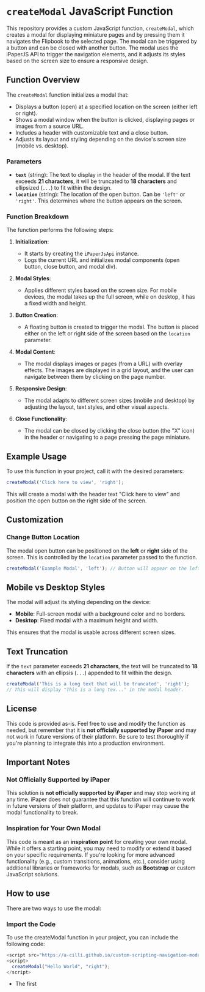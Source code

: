 # `createModal` JavaScript Function

This repository provides a custom JavaScript function, `createModal`, which creates a modal for displaying miniature pages and by pressing them it navigates the Flipbook to the selected page. The modal can be triggered by a button and can be closed with another button. The modal uses the iPaperJS API to trigger the navigation elements, and it adjusts its styles based on the screen size to ensure a responsive design.

## Function Overview

The `createModal` function initializes a modal that:
- Displays a button (open) at a specified location on the screen (either left or right).
- Shows a modal window when the button is clicked, displaying pages or images from a source URL.
- Includes a header with customizable text and a close button.
- Adjusts its layout and styling depending on the device's screen size (mobile vs. desktop).

### Parameters
- **`text`** (string): The text to display in the header of the modal. If the text exceeds **21 characters**, it will be truncated to **18 characters** and ellipsized (`...`) to fit within the design.
- **`location`** (string): The location of the open button. Can be `'left'` or `'right'`. This determines where the button appears on the screen.

### Function Breakdown

The function performs the following steps:

1. **Initialization**:
   - It starts by creating the `iPaperJsApi` instance.
   - Logs the current URL and initializes modal components (open button, close button, and modal div).
   
2. **Modal Styles**:
   - Applies different styles based on the screen size. For mobile devices, the modal takes up the full screen, while on desktop, it has a fixed width and height.
   
3. **Button Creation**:
   - A floating button is created to trigger the modal. The button is placed either on the left or right side of the screen based on the `location` parameter.
   
4. **Modal Content**:
   - The modal displays images or pages (from a URL) with overlay effects. The images are displayed in a grid layout, and the user can navigate between them by clicking on the page number.
   
5. **Responsive Design**:
   - The modal adapts to different screen sizes (mobile and desktop) by adjusting the layout, text styles, and other visual aspects.
   
6. **Close Functionality**:
   - The modal can be closed by clicking the close button (the "X" icon) in the header or navigating to a page pressing the page miniature.

## Example Usage

To use this function in your project, call it with the desired parameters:

```javascript
createModal('Click here to view', 'right');
```

This will create a modal with the header text "Click here to view" and position the open button on the right side of the screen.

## Customization

### Change Button Location
The modal open button can be positioned on the **left** or **right** side of the screen. This is controlled by the `location` parameter passed to the function.

```javascript
createModal('Example Modal', 'left'); // Button will appear on the left side
```

## Mobile vs Desktop Styles
The modal will adjust its styling depending on the device:

- **Mobile**: Full-screen modal with a background color and no borders.
- **Desktop**: Fixed modal with a maximum height and width.

This ensures that the modal is usable across different screen sizes.

## Text Truncation
If the `text` parameter exceeds **21 characters**, the text will be truncated to **18 characters** with an ellipsis (`...`) appended to fit within the design.

```javascript
createModal('This is a long text that will be truncated', 'right');
// This will display "This is a long tex..." in the modal header.
```

## License
This code is provided as-is. Feel free to use and modify the function as needed, but remember that it is **not officially supported by iPaper** and may not work in future versions of their platform. Be sure to test thoroughly if you're planning to integrate this into a production environment.

## Important Notes

### Not Officially Supported by iPaper
This solution is **not officially supported by iPaper** and may stop working at any time. iPaper does not guarantee that this function will continue to work in future versions of their platform, and updates to iPaper may cause the modal functionality to break.

### Inspiration for Your Own Modal
This code is meant as an **inspiration point** for creating your own modal. While it offers a starting point, you may need to modify or extend it based on your specific requirements. If you're looking for more advanced functionality (e.g., custom transitions, animations, etc.), consider using additional libraries or frameworks for modals, such as **Bootstrap** or custom JavaScript solutions.

## How to use

There are two ways to use the modal:

### Import the Code

To use the createModal function in your project, you can include the following code:
```JavaScript
<script src="https://a-cilli.github.io/custom-scripting-navigation-modal/modal.js"></script>
<script>
  createModal("Hello World", "right");
</script>
```
* The first <script> tag imports the JavaScript file from the specified URL. This file contains the definition of the createModal function.
* The second <script> tag calls the createModal function. In this example, it creates a modal with the text "Hello World" positioned on the right side.


### Use the code

The following snippet includes the complete code to create the modal in the Flipbook. Keep in mind that this code must be wrapped in a <script> tag, and the function needs to be called with the appropriate parameters afterwards.


<details>
<summary>Click to see the code</summary>

```JavaScript
function createModal(text, location) {
  const sanitizedLocation = location.toLowerCase(); // Ensure lowercase for comparison
  
  // Initialize iPaperJsApi and show information when ready
  (function () {
    const instance = iPaperJsApi(3); // Your existing code to initialize iPaperJsApi
    console.log(instance);

    // Log the current URL
    const currentUrl = window.location.href.split('?')[0];
    console.log("Current URL:", currentUrl);

    // Create variables for modal elements
    let imageDiv, openButton, closeButton;

    // Function to apply styles based on screen size and orientation
    function applyModalStyles(imageDiv) {
      const isMobile = window.matchMedia("(max-width: 992px)").matches;

      // Base styles for modal
      imageDiv.style.position = 'fixed';
      imageDiv.style.zIndex = '1000';
      imageDiv.style.top = '0';
      imageDiv.style.left = '0';
      imageDiv.style.flexDirection = 'column';  // Ensures flex column direction

      if (isMobile) {
        // Mobile: height 100% and max height 100%
        imageDiv.style.backgroundColor = '#fcfcfc';
        imageDiv.style.borderRadius = '0';
        imageDiv.style.border = 'none';
        imageDiv.style.width = '100%';
        imageDiv.style.height = '100%';
        imageDiv.style.maxHeight = '100%';
        imageDiv.style.transform = 'none';
      } else {
        // Desktop: height auto and max height calc(100% - 90px)
        imageDiv.style.backgroundColor = '#fcfcfc';
        imageDiv.style.borderRadius = '4px';
        imageDiv.style.border = '1px solid #c7c4c4';
        imageDiv.style.width = '350px';
        imageDiv.style.height = 'auto';
        imageDiv.style.maxHeight = 'calc(100% - 90px)';
        
        // Set position based on location
        if (sanitizedLocation === 'left') {
          imageDiv.style.transform = 'translate(20px, calc(100vh - 100% - 20px))';
        } else {
          imageDiv.style.transform = 'translate(calc(100vw - 370px), calc(100vh - 100% - 20px))';
        }
      }
    }

    function applyHeaderStyles() {
      const isMobile = window.matchMedia("(max-width: 992px)").matches;
      const headerContainer = document.querySelector(".headerContainer");
      const header = document.querySelector(".header");
      const closeIcon = document.querySelector(".closeIcon");

      if (headerContainer !== null && header !== null && closeIcon !== null) {
        if (isMobile) {
          headerContainer.style.backgroundColor = '#555';
          header.style.marginLeft = '20px';
          header.style.color = 'white';
          header.style.textAlign = 'center';
          closeIcon.style.filter = 'brightness(0) saturate(100%) invert(91%) sepia(91%) saturate(29%) hue-rotate(250deg) brightness(107%) contrast(100%)';
        } else {
          headerContainer.style.backgroundColor = 'transparent';
          header.style.marginLeft = '0px';
          header.style.color = '#4a4a4a';
          header.style.textAlign = 'left';
          closeIcon.style.filter = 'brightness(0) saturate(100%) invert(26%) sepia(0%) saturate(3068%) hue-rotate(136deg) brightness(92%) contrast(82%)';
        }
      }
    }

    instance.paging.getState((result) => {
      const totalPages = result.totalPages;
      const startsWithSpread = result.spreads[0].length === 2;

      // Truncate the text based on its length
      let displayText = text;
      if (!text) {
        displayText = ''; // If text is empty, show empty string
      } else if (text.length > 21) {
        displayText = text.substring(0, 18) + '...'; // Truncate and add ellipsis if longer than 21
      }
      
      // Create open button
      openButton = document.createElement('button');
      openButton.style.position = 'fixed';
      openButton.style[ sanitizedLocation === 'left' ? 'left' : 'right' ] = '8px';
      openButton.style.bottom = '100px';
      openButton.style.zIndex = '1000';
      openButton.style.width = '44px';
      openButton.style.height = '44px';
      openButton.style.borderRadius = '50%';
      openButton.style.backgroundColor = '#303940';
      openButton.style.border = 'none';
      openButton.style.display = 'flex';
      openButton.style.alignItems = 'center';
      openButton.style.justifyContent = 'center';
      openButton.style.cursor = 'pointer';

      const openIcon = document.createElement('img');
      openIcon.src = 'https://viewer.ipaper.io/ViewFile1937930.svg';
      openIcon.alt = 'Open';
      openIcon.style.width = '24px';
      openIcon.style.height = '24px';
      openIcon.style.filter = 'brightness(0) saturate(100%) invert(100%)';
      openButton.appendChild(openIcon);
      document.body.appendChild(openButton);

      imageDiv = document.createElement('div');
      imageDiv.style.position = 'fixed';
      imageDiv.style.display = 'none';
      imageDiv.style.zIndex = '1000';
      applyModalStyles(imageDiv);
      document.body.appendChild(imageDiv);

      const headerContainer = document.createElement('div');
      headerContainer.classList.add("headerContainer");
      headerContainer.style.display = 'flex';
      headerContainer.style.justifyContent = 'space-between';
      headerContainer.style.alignItems = 'center';
      headerContainer.style.padding = '10px';
      headerContainer.style.borderBottom = '1px solid #c7c4c4';
      imageDiv.appendChild(headerContainer);

      const header = document.createElement('h2');
      header.textContent = displayText; // Use the truncated text
      header.classList.add("header");
      header.style.margin = '0';
      header.style.fontFamily = 'Verdana, Arial, Sans-Serif';
      header.style.fontWeight = '300';
      header.style.fontSize = '16px';
      header.style.color = 'black';
      header.style.width = 'calc(100% - 40px)';
      headerContainer.appendChild(header);

      closeButton = document.createElement('button');
      closeButton.style.border = 'none';
      closeButton.style.background = 'none';
      closeButton.style.cursor = 'pointer';
      closeButton.style.padding = '0';
      closeButton.style.transition = 'filter 0.3s ease-in';

      const closeIcon = document.createElement('img');
      closeIcon.src = 'https://viewer.ipaper.io/ViewFile1937923.svg';
      closeIcon.alt = 'Close';
      closeIcon.classList.add("closeIcon");
      closeIcon.style.width = '20px';
      closeIcon.style.height = '20px';

      closeButton.appendChild(closeIcon);
      headerContainer.appendChild(closeButton);

      const contentArea = document.createElement('div');
      contentArea.style.overflowY = 'scroll';
      contentArea.style.height = '100%'; // Body div now has height 100%
      contentArea.style.display = 'grid';
      contentArea.style.gridTemplateColumns = 'repeat(2, 1fr)';
      contentArea.style.rowGap = '10px';
      contentArea.style.padding = '10px';
      contentArea.style.boxSizing = 'border-box';
      imageDiv.appendChild(contentArea);

      if (!startsWithSpread) {
        const emptyCell = document.createElement('div');
        emptyCell.style.height = '50px';
        contentArea.appendChild(emptyCell);
      }

      for (let pageNum = 1; pageNum <= totalPages; pageNum++) {
        const btn = document.createElement('button');
        btn.style.width = '100%';
        btn.style.height = '100%';
        btn.style.padding = '0';
        btn.style.border = 'none';
        btn.style.background = 'transparent';
        btn.style.cursor = 'pointer';
        btn.style.position = 'relative'; // To position the overlay within the button
        
        btn.onclick = () => {
          instance.paging.goToPage(pageNum);
          closeModal();
        };

        // Create the image container (this div will hold the image and the overlay)
        const imgContainer = document.createElement('div');
        imgContainer.style.position = 'relative';
        imgContainer.style.width = '100%';
        imgContainer.style.height = 'auto'; // Let the height adjust based on the image's aspect ratio
        
        // Image element
        const img = document.createElement('img');
        img.src = `${currentUrl}Image.ashx?PageNumber=${pageNum}&ImageType=Normal`;
        img.style.width = '100%';
        img.style.height = 'auto'; // Maintain the aspect ratio
        
        // Overlay div (hidden by default)
        const overlay = document.createElement('div');
        overlay.style.position = 'absolute';
        overlay.style.top = '0';
        overlay.style.left = '0';
        overlay.style.width = '100%';
        overlay.style.height = '100%';
        overlay.style.backgroundColor = 'rgba(0, 0, 0, 0.4)';
        overlay.style.opacity = '0'; // Hidden by default
        overlay.style.transition = 'opacity 0.3s ease'; // Smooth transition for hover effect
        
        // Show the overlay when the button is hovered
        btn.addEventListener('mouseenter', () => {
          overlay.style.opacity = '1'; // Show the overlay on hover
        });
        btn.addEventListener('mouseleave', () => {
          overlay.style.opacity = '0'; // Hide the overlay when hover ends
        });
        
        imgContainer.appendChild(overlay);
        imgContainer.appendChild(img);
        btn.appendChild(imgContainer);
      
        // Page number container below the image
        const pageNumberDiv = document.createElement('div');
        pageNumberDiv.style.width = '100%';
        pageNumberDiv.style.height = '24px';
        pageNumberDiv.style.display = 'flex';
        pageNumberDiv.style.justifyContent = 'center';
        pageNumberDiv.style.alignItems = 'center';
      
        const pageNumberText = document.createElement('p');
        pageNumberText.textContent = pageNum;
        pageNumberText.style.fontSize = '12px';
        pageNumberText.style.margin = '0';
        pageNumberText.style.color = '#000';
        
        pageNumberDiv.appendChild(pageNumberText);
        btn.appendChild(pageNumberDiv);
      
        contentArea.appendChild(btn);
      }
      
      openButton.onclick = () => {
        openButton.style.display = 'none';
        imageDiv.style.display = 'flex';
      };

      closeButton.onclick = () => {
        closeModal();
      };

      function closeModal() {
        imageDiv.style.display = 'none';
        openButton.style.display = 'block';
      }

      applyModalStyles(imageDiv);
      applyHeaderStyles();

      window.addEventListener('resize', () => {
        applyModalStyles(imageDiv);
        applyHeaderStyles();
      });
    });
  })();
}



```

</details> 
